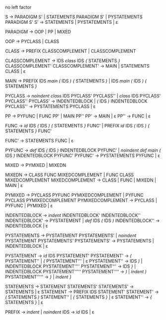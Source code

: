 no left factor

S -> PARADIGM S' | STATEMENTS PARADIGM S' | PYSTATEMENTS PARADIGM S'
S' -> STATEMENTS | PYSTATEMENTS | ε

PARADIGM -> OOP | PP | MIXED

OOP -> PYCLASS | CLASS

CLASS -> PREFIX CLASSCOMPLEMENT | CLASSCOMPLEMENT

CLASSCOMPLEMENT -> IDS _class_ IDS _{_ STATEMENTS _}_ CLASSCOMPLEMENT'
CLASSCOMPLEMENT' -> MAIN | STATEMENTS CLASS | ε

MAIN -> PREFIX IDS _main_ _(_ IDS _)_ _{_ STATEMENTS _}_ | IDS _main_ _(_ IDS _)_ _{_ STATEMENTS _}_

PYCLASS -> _noindent_ _class_ IDS PYCLASS' PYCLASS'' | _class_ IDS PYCLASS' PYCLASS''
PYCLASS' -> INDENTEDBLOCK | _(_ IDS _)_ INDENTEDBLOCK
PYCLASS'' -> PYSTATEMENTS PYCLASS | ε

<!-- PP -> PYFUNC | FUNC -->

PP -> PYFUNC | FUNC PP' | MAIN PP''
PP' -> MAIN | ε
PP'' -> FUNC | ε

<!-- FUNC -> MAIN FUNC' | _id_ IDS _(_ IDS _)_ _{_ STATEMENTS _}_ FUNC' | PREFIX _id_ IDS _(_ IDS _)_ _{_ STATEMENTS _}_ FUNC' -->

FUNC -> _id_ IDS _(_ IDS _)_ _{_ STATEMENTS _}_ FUNC' | PREFIX _id_ IDS _(_ IDS _)_ _{_ STATEMENTS _}_ FUNC'

FUNC' -> STATEMENTS FUNC | ε

PYFUNC -> _def_ IDS _(_ IDS _)_ INDENTEDBLOCK PYFUNC' | _noindent_ _def_ _main_ _(_ IDS _)_ INDENTEDBLOCK PYFUNC'
PYFUNC' -> PYSTATEMENTS PYFUNC | ε

MIXED -> PYMIXED | MIXEDN

MIXEDN -> CLASS FUNC MIXEDCOMPLEMENT | FUNC CLASS MIXEDCOMPLEMENT
MIXEDCOMPLEMENT -> CLASS | FUNC | MIXEDN | MAIN | ε

PYMIXED -> PYCLASS PYFUNC PYMIXEDCOMPLEMENT | PYFUNC PYCLASS PYMIXEDCOMPLEMENT
PYMIXEDCOMPLEMENT -> PYCLASS | PYFUNC | PYMIXED | ε

INDENTEDBLOCK -> _indent_ INDENTEDBLOCK' INDENTEDBLOCK''
INDENTEDBLOCK' -> PYSTATEMENT | _def_ IDS _(_ IDS _)_
INDENTEDBLOCK'' -> INDENTEDBLOCK | ε

PYSTATEMENTS -> PYSTATEMENT PYSTATEMENTS' | _noindent_ PYSTATEMENT PYSTATEMENTS'
PYSTATEMENTS' -> PYSTATEMENTS | INDENTEDBLOCK | ε

PYSTATEMENT -> _id_ IDS PYSTATEMENT'
PYSTATEMENT' -> _(_ PYSTATEMENT'' | _{_ PYSTATEMENT''' | ε
PYSTATEMENT'' -> IDS _)_ | INDENTEDBLOCK PYSTATEMENT''''
PYSTATEMENT''' -> IDS _}_ | INDENTEDBLOCK PYSTATEMENT'''''
PYSTATEMENT'''' -> _)_ | _indent_ _)_
PYSTATEMENT''''' -> _}_ | _indent_ _}_

STATEMENTS -> STATEMENT STATEMENTS'
STATEMENTS' -> STATEMENTS | ε
STATEMENT -> PREFIX IDS STATEMENT'
STATEMENT' -> _(_ STATEMENTS _)_ STATEMENT'' | _{_ STATEMENTS _}_ | ε
STATEMENT'' -> _{_ STATEMENTS _}_ | ε

PREFIX -> _indent_ | _noindent_
IDS -> _id_ IDS | ε
